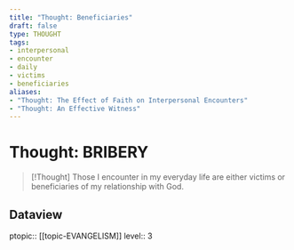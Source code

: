 ```yaml
---
title: "Thought: Beneficiaries"
draft: false
type: THOUGHT
tags:
- interpersonal
- encounter
- daily
- victims
- beneficiaries
aliases:
- "Thought: The Effect of Faith on Interpersonal Encounters"
- "Thought: An Effective Witness"
---
```

# Thought: BRIBERY
> [!Thought]
> Those I encounter in my everyday life are either victims or beneficiaries of my relationship with God.

## Dataview
ptopic:: [[topic-EVANGELISM]]
level:: 3
